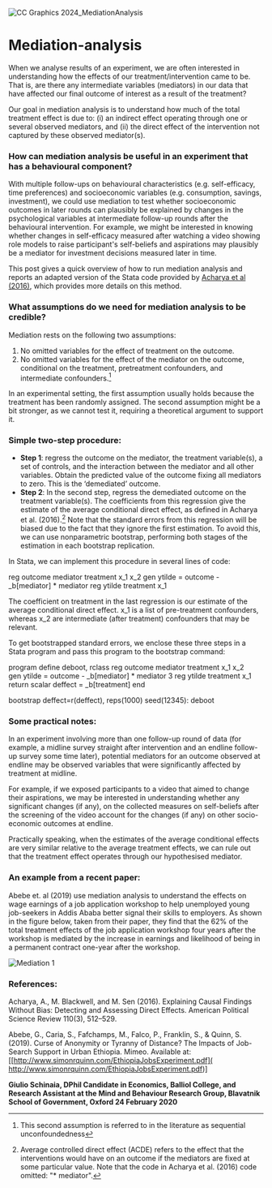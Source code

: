 ![CC Graphics 2024_MediationAnalysis](https://github.com/csae-coders-corner/Mediation-analysis/assets/148211163/c23a2da3-2a34-402b-8cdb-9cb8f59fb2c9)

# Mediation-analysis

When we analyse results of an experiment, we are often interested in understanding how the effects of our treatment/intervention came to be. That is, are there any intermediate variables (mediators) in our data that have affected our final outcome of interest as a result of the treatment?

Our goal in mediation analysis is to understand how much of the total treatment effect is due to: (i) an indirect effect operating through one or several observed mediators, and (ii) the direct effect of the intervention not captured by these observed mediator(s).

### How can mediation analysis be useful in an experiment that has a behavioural component?

With multiple follow-ups on behavioural characteristics (e.g. self-efficacy, time preferences) and socioeconomic variables (e.g. consumption, savings, investment), we could use mediation to test whether socioeconomic outcomes in later rounds can plausibly be explained by changes in the psychological variables at intermediate follow-up rounds after the behavioural intervention.
For example, we might be interested in knowing whether changes in self-efficacy measured after watching a video showing role models to raise participant's self-beliefs and aspirations may plausibly be a mediator for investment decisions measured later in time.

This post gives a quick overview of how to run mediation analysis and reports an adapted version of the Stata code provided by [Acharya et al (2016)](https://www.cambridge.org/core/journals/american-political-science-review/article/explaining-causal-findings-without-bias-detecting-and-assessing-direct-effects/D11BEB8666E913A0DCD7D0B9872F5D11), which provides more details on this method.

### What assumptions do we need for mediation analysis to be credible?

Mediation rests on the following two assumptions: 
1.	No omitted variables for the effect of treatment on the outcome.
2.	No omitted variables for the effect of the mediator on the outcome, conditional on the treatment, pretreatment confounders, and intermediate confounders.[^1] 

In an experimental setting, the first assumption usually holds because the treatment has been randomly assigned. The second assumption might be a bit stronger, as we cannot test it, requiring a theoretical argument to support it.

### Simple two-step procedure:

- **Step 1**: regress the outcome on the mediator, the treatment variable(s), a set of controls, and the interaction between the mediator and all other variables. Obtain the predicted value of the outcome fixing all mediators to zero. This is the ‘demediated’ outcome.
- **Step 2**: In the second step, regress the demediated outcome on the treatment variable(s). The coefficients from this regression give the estimate of the average conditional direct effect, as defined in Acharya et al. (2016).[^2]  Note that the standard errors from this regression will be biased due to the fact that they ignore the first estimation. To avoid this, we can use nonparametric bootstrap, performing both stages of the estimation in each bootstrap replication.

In Stata, we can implement this procedure in several lines of code:

reg outcome mediator treatment x_1  x_2 
gen ytilde = outcome  - _b[mediator] * mediator 
reg ytilde treatment  x_1 

[^1]:This second assumption is referred to in the literature as sequential unconfoundedness
[^2]:Average controlled direct effect (ACDE) refers to the effect that the interventions would have on an outcome if the mediators are fixed at some particular value. Note that the code in Acharya et al. (2016) code omitted: "* mediator". 

The coefficient on treatment in the last regression is our estimate of the average conditional direct effect. x_1 is a list of pre-treatment confounders, whereas x_2 are intermediate (after treatment) confounders that may be relevant.

To get bootstrapped standard errors, we enclose these three steps in a Stata program and pass this program to the bootstrap command:

program define deboot, rclass
reg outcome mediator treatment x_1  x_2  	
gen ytilde = outcome  - _b[mediator] * mediator   3
reg ytilde treatment  x_1 
return scalar deffect = _b[treatment]
end

bootstrap deffect=r(deffect), reps(1000) seed(12345): deboot

### Some practical notes:

In an experiment involving more than one follow-up round of data (for example, a midline survey straight after intervention and an endline follow-up survey some time later), potential mediators for an outcome observed at endline may be observed variables that were significantly affected by treatment at midline.

For example, if we exposed participants to a video that aimed to change their aspirations, we may be interested in understanding whether any significant changes (if any), on the collected measures on self-beliefs after the screening of the video account for the changes (if any) on other socio-economic outcomes at endline.

Practically speaking, when the estimates of the average conditional effects are very similar relative to the average treatment effects, we can rule out that the treatment effect operates through our hypothesised mediator. 
 
### An example from a recent paper:

Abebe et. al (2019) use mediation analysis to understand the effects on wage earnings of a job application workshop to help unemployed young job-seekers in Addis Ababa better signal their skills to employers. As shown in the figure below, taken from their paper, they find that the 62% of the total treatment effects of the job application workshop four years after the workshop is mediated by the increase in earnings and likelihood of being in a permanent contract one-year after the workshop.

![Mediation 1](https://github.com/csae-coders-corner/Mediation-analysis/assets/148211163/4462e191-4ecc-45db-85b1-77d124d28670)


### References:

Acharya, A., M. Blackwell, and M. Sen (2016). Explaining Causal Findings Without Bias: Detecting and Assessing Direct Effects. American Political Science Review 110(3), 512–529. 

Abebe, G., Caria, S., Fafchamps, M., Falco, P., Franklin, S., & Quinn, S. (2019). Curse of Anonymity or Tyranny of Distance? The Impacts of Job-Search Support in Urban Ethiopia. Mimeo. Available at: [[http://www.simonrquinn.com/EthiopiaJobsExperiment.pdf]( http://www.simonrquinn.com/EthiopiaJobsExperiment.pdf)]

**Giulio Schinaia, DPhil Candidate in Economics, Balliol College, and Research Assistant at the Mind and Behaviour Research Group, Blavatnik School of Government, Oxford 
24 February 2020**

